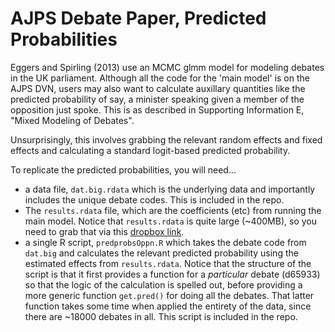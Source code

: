 # AJPS Debate Paper, Predicted Probabilities

Eggers and Spirling (2013) use an MCMC glmm model for modeling debates in the UK parliament.  Although all the code for the 'main model' is on the AJPS DVN, users may also want to calculate auxillary quantities like the predicted probability of say, a minister speaking given a member of the opposition just spoke.  This is as described in Supporting Information E, "Mixed Modeling of Debates".


Unsurprisingly, this involves grabbing the relevant random effects and fixed effects and calculating a standard logit-based predicted probability.

To replicate the predicted probabilities, you will need...
- a data file, `dat.big.rdata` which is the underlying data and importantly includes the unique debate codes. This is included in the repo.
- The `results.rdata` file, which are the coefficients (etc) from running the main model.  Notice that `results.rdata` is quite large (~400MB), so you need to grab that via this [dropbox link](https://www.dropbox.com/s/aqpccer49srf1px/results.rdata?dl=0).
- a single R script, `predprobsOppn.R` which takes the debate code from `dat.big` and calculates the relevant predicted probability using the estimated effects from `results.rdata`.  Notice that the structure of the script is that it first provides a function for a *particular* debate (d65933) so that the logic of the calculation is spelled out,  before providing a more generic function `get.pred()` for doing all the debates.  That latter function takes some time when applied the entirety of the data, since there are ~18000 debates in all.  This script is included in the repo.

